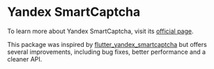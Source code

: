 # Yandex SmartCaptcha

To learn more about Yandex SmartCaptcha, visit its [official page](https://yandex.cloud/en/services/smartcaptcha).

This package was inspired by [flutter_yandex_smartcaptcha](https://pub.dev/packages/flutter_yandex_smartcaptcha) but offers several improvements, including bug fixes, better performance and a cleaner API.
